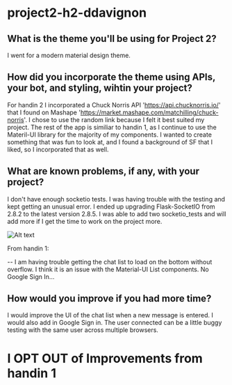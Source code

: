 # project2-h2-ddavignon


## What is the theme you'll be using for Project 2?

 I went for a modern material design theme.

## How did you incorporate the theme using APIs, your bot, and styling, wihtin your project?
 
 For handin 2 I incorporated a Chuck Norris API 'https://api.chucknorris.io/' that I found on Mashape 'https://market.mashape.com/matchilling/chuck-norris'. I chose to use the random link
 because I felt it best suited my project. The rest of the app is similiar to handin 1, as I continue 
 to use the Materil-UI library for the majority of my components. I wanted to create something that was fun to look at, and I found a background of SF that I liked, so I incorporated that as well.

## What are known problems, if any, with your project?

 I don't have enough socketio tests. I was having trouble with the testing and kept
 getting an unusual error. I ended up upgrading Flask-SocketIO  from 2.8.2 to the latest version 2.8.5. I was able to add two socketio_tests and will add more if I get the time to work on the project more.
 
![Alt text](socketio_tests.png)
 

 From handin 1:
 
 -- I am having trouble getting the chat list to load on the bottom without overflow. I think it is an issue with the Material-UI List components. No Google Sign In...

## How would you improve if you had more time?

 
I would improve the UI of the chat list when a new message is entered. I would also add in Google Sign in. The user connected can be a little buggy testing with the same user across multiple browsers.


# I **OPT OUT** of Improvements from handin 1

